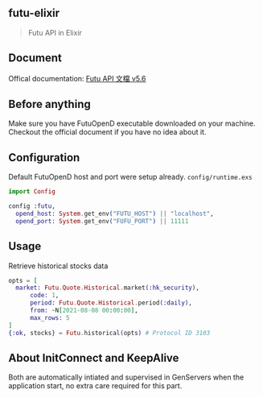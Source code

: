 ## futu-elixir
> Futu API in Elixir

## Document
Offical documentation: [Futu API 文檔 v5.6](https://openapi.futunn.com/futu-api-doc/)

## Before anything
Make sure you have FutuOpenD executable downloaded on your machine.
Checkout the official document if you have no idea about it.

## Configuration
Default FutuOpenD host and port were setup already.
`config/runtime.exs`
```elixir
import Config

config :futu,
  opend_host: System.get_env("FUTU_HOST") || "localhost",
  opend_port: System.get_env("FUFU_PORT") || 11111
```

## Usage

Retrieve historical stocks data
```elixir
opts = [
  market: Futu.Quote.Historical.market(:hk_security),
      code: 1,
      period: Futu.Quote.Historical.period(:daily),
      from: ~N[2021-08-08 00:00:00],
      max_rows: 5
]
{:ok, stocks} = Futu.historical(opts) # Protocol ID 3103
```

## About InitConnect and KeepAlive
Both are automatically intiated and supervised in GenServers when the application start, no extra care required for this part.
